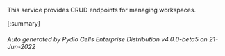 






This service provides CRUD endpoints for managing workspaces.

[:summary]

###### Auto generated by Pydio Cells Enterprise Distribution v4.0.0-beta5 on 21-Jun-2022
